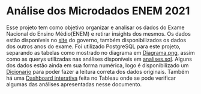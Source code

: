 # Análise dos Microdados ENEM 2021

Esse projeto tem como objetivo organizar e analisar os dados do Exame Nacional do Ensino Médio(ENEM) e retirar insights dos mesmos. Os dados estão disponíveis no [site][1] do governo, também disponibilizados os dados dos outros anos do exame.
Foi utilizado PostgreSQL para este projeto, separando as tabelas como mostrado no diagrama em [Diagrama.png][2], assim como as querys utilizadas nas análises disponíveis em [analises.sql][3]. Alguns dos dados estão ainda em sua forma numérica, logo é disponibilizado um [Dicionario][4] para poder fazer a leitura correta dos dados originais. Também há uma [Dashboard interativa][5] feita no Tableau onde se pode verificar algumas das análises apresentadas nesse documento.









[1]: https://www.gov.br/inep/pt-br/acesso-a-informacao/dados-abertos/microdados/enem
[2]: https://github.com/alinehafner/Projetos-An-lise-de-Dados/blob/main/Microdados%20ENEM%202021/Diagrama.png
[3]: https://github.com/alinehafner/Projetos-An-lise-de-Dados/blob/main/Microdados%20ENEM%202021/analises.sql
[4]: https://github.com/alinehafner/Projetos-An-lise-de-Dados/tree/main/Microdados%20ENEM%202021/Dicionario
[5]: https://public.tableau.com/app/profile/aline2459/viz/Microdados_ENEM_2021/MicrodadosENEM2021?publish=yes
